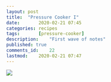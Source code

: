 ```yaml
---
layout: post
title: 	"Pressure Cooker I"
date:		2020-02-21 07:45
categories:	recipes
tags:		[pressure-cooker] 
description: 	"First wave of notes"
published: true
comments_id:	22
lastmod:	2020-02-21 07:47
---
```


<img src="https://nan.nyc/assets/images/SUNP0004.JPG" max-width="1000" />
